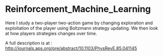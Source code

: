 # Reinforcement_Machine_Learning

Here I study a  two-player  two-action game by changing exploration and exploitation  of the player using Boltzmann strategy updating.
We then look  at how players strategies changes over time. 

A full description is  at : http://journals.aps.org/pre/abstract/10.1103/PhysRevE.85.041145
